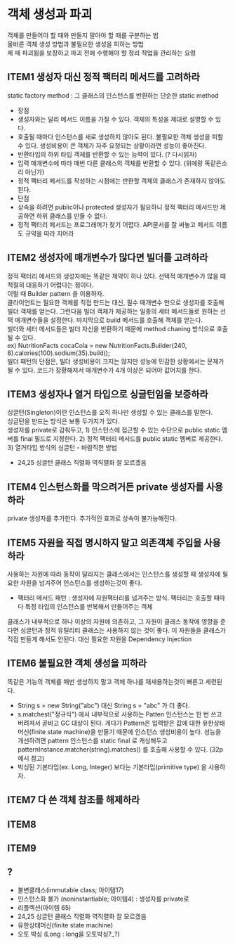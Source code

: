 
# 객체 생성과 파괴
객체를 만들어야 할 때와 만들지 말아야 할 때를 구분하는 법  
올바른 객체 생성 방법과 불필요한 생성을 피하는 방법  
제 때 파괴됨을 보장하고 파괴 전에 수행해야 할 정리 작업을 관리하는 요령  

## ITEM1 생성자 대신 정적 팩터리 메서드를 고려하라
static factory method : 그 클래스의 인스턴스를 반환하는 단순한 static method  
* 장점
 * 생성자와는 달리 메서드 이름을 가질 수 있다. 객체의 특성을 제대로 설명할 수 있다.
 * 호출될 때마다 인스턴스를 새로 생성하지 않아도 된다. 불필요한 객체 생성을 피할 수 있다. 생성비용이 큰 객체가 자주 요청되는 상황이라면 성능이 좋아진다.
 * 반환타입의 하위 타입 객체를 반환할 수 있는 능력이 있다. (? 다시읽자)
 * 입력 매개변수에 따라 매번 다른 클래스의 객체를 반환할 수 있다. (위에랑 똑같은소리 아닌가)
 * 정적 팩터리 메서드를 작성하는 시점에는 반환할 객체의 클래스가 존재하지 않아도 된다. 
* 단점
 * 상속을 하려면 public이나 protected 생성자가 필요하니 정적 팩터리 메서드만 제공하면 하위 클래스를 만들 수 없다.
 * 정적 팩터리 메서드는 프로그래머가 찾기 어렵다. API문서를 잘 써놓고 메서드 이름도 규약을 따라 지어라
 
## ITEM2 생성자에 매개변수가 많다면 빌더를 고려하라
정적 팩터리 메서드와 생성자에는 똑같은 제약이 하나 있다. 선택적 매개변수가 많을 때 적절히 대응하기 어렵다는 점이다.  
이럴 때 Builder pattern 을 이용하자.  
클라이언트는 필요한 객체를 직접 만드는 대신, 필수 매개변수 만으로 생성자를 호출해 빌더 객체를 얻는다. 그런다음 빌더 객체가 제공하는 일종의 세터 메서드들로 원하는 선택 매개변수들을 설정한다. 마지막으로 build 메서드를 호출해 객체를 얻는다.   
빌더와 세터 메서드들은 빌더 자신을 반환하기 때문에 method chaning 방식으로 호출 될 수 있다.  
ex) NutritionFacts cocaCola = new NutritionFacts.Builder(240, 8).calories(100).sodium(35).build();  
빌더 패턴의 단점은, 빌더 생성비용이 크지는 않지만 성능에 민감한 상황에서는 문제가 될 수 있다. 코드가 장황해져서 매개변수가 4개 이상은 되어야 값어치를 한다.

## ITEM3 생성자나 열거 타입으로 싱글턴임을 보증하라
싱글턴(Singleton)이란 인스턴스를 오직 하나만 생성할 수 있는 클래스를 말한다.  
싱글턴을 만드는 방식은 보통 두가지가 있다.  
생성자를 private로 감춰두고, 1) 인스턴스에 접근할 수 있는 수단으로 public static 멤버를 final 필드로 지정한다.
2) 정적 팩터리 메서드를 public static 멤버로 제공한다. 3) 열거타입 방식의 싱글턴 - 바람직한 방법   
* 24,25 싱글턴 클래스 직렬화 역직렬화 잘 모르겠음

## ITEM4 인스턴스화를 막으려거든 private 생성자를 사용하라
private 생성자를 추가한다. 
추가적인 효과로 상속이 불가능해진다.


## ITEM5 자원을 직접 명시하지 말고 의존객체 주입을 사용하라
사용하는 자원에 따라 동작이 달라지는 클래스에서는 인스턴스를 생성할 때 생성자에 필요한 자원을 넘겨주어 인스턴스를 생성하는것이 좋다.
* 팩터리 메서드 패턴 : 생성자에 자원팩터리를 넘겨주는 방식. 팩터리는 호출할 때마다 특정 타입의 인스턴스를 반복해서 만들어주는 객체

클래스가 내부적으로 하나 이상의 자원에 의존하고, 그 자원이 클래스 동작에 영향을 준다면 싱글턴과 정적 유틸리티 클래스는 사용하지 않는 것이 좋다. 이 자원들을 클래스가 직접 만들게 해서도 안된다. 대신 필요한 자원을 Dependency Injection


## ITEM6 불필요한 객체 생성을 피하라
똑같은 기능의 객체를 매번 생성하지 말고 객체 하나를 재새용하는것이 빠른고 세련된다.
* String s = new String("abc") 대신 String s = "abc" 가 더 좋다.
* s.matchest("정규식") 에서 내부적으로 사용하는 Patten 인스턴스는 한 번 쓰고 버려져서 곧바고 GC 대상이 된다. 게다가 Pattern은 입력받은 값에 대한 유한상태머신(finite state machine)을 만들기 때문에 인스턴스 생성비용이 높다. 성능을 개선하려면 pattern 인스턴스를 static final 로 캐싱해두고 patternInstance.matcher(string).matches() 를 호출해 사용할 수 있다. (32p 예시 참고)
* 박싱된 기본타입(ex. Long, Integer) 보다는 기본타입(primitive type) 을 사용하자.

## ITEM7 다 쓴 객체 참조를 해제하라

## ITEM8
## ITEM9


## ?
* 불변클래스(immutable class; 아이템17)
* 인스턴스화 불가 (noninstantiable; 아이템4) : 생성자를 private로
* 리플렉션(아이템 65)
* 24,25 싱글턴 클래스 직렬화 역직렬화 잘 모르겠음
* 유한상태머신(finite state machine)
* 오토 박싱 (Long : long을 오토박싱?_?)



